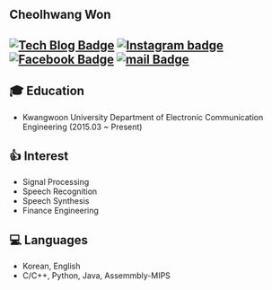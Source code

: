 ## Cheolhwang Won

[![Tech Blog Badge](http://img.shields.io/badge/-Tech%20blog-black?style=flat-square&logo=github&link=https://blog.naver.com/wch18735)](https://blog.naver.com/wch18735)
[![Instagram badge](https://img.shields.io/badge/Instagram-fa58d0?style=flat-square&logo=instagram&logoColor=white)](https://www.instagram.com/?hl=ko)
[![Facebook Badge](https://img.shields.io/badge/Facebook-1877f2?style=flat-square&logo=Facebook&logoColor=white&link=https://www.facebook.com/cheolhwang.won.9)](https://www.facebook.com/cheolhwang.won.9)
[![mail Badge](https://img.shields.io/badge/Mail-d14836?style=flat-square&logo=Gmail&logoColor=white&link=mailto:wch18735@nate.com)](mailto:wch18735@nate.com)  
----
## :mortar_board: Education
- Kwangwoon University Department of Electronic Communication Engineering (2015.03 ~ Present)

## :thumbsup: Interest
- Signal Processing
- Speech Recognition
- Speech Synthesis
- Finance Engineering

## :computer: Languages
- Korean, English
- C/C++, Python, Java, Assemmbly-MIPS

<!--
**wch18735/wch18735** is a ✨ _special_ ✨ repository because its `README.md` (this file) appears on your GitHub profile.

Here are some ideas to get you started:

- 🔭 I’m currently working on ...
- 🌱 I’m currently learning ...
- 👯 I’m looking to collaborate on ...
- 🤔 I’m looking for help with ...
- 💬 Ask me about ...
- 📫 How to reach me: ...
- 😄 Pronouns: ...
- ⚡ Fun fact: ...
-->

